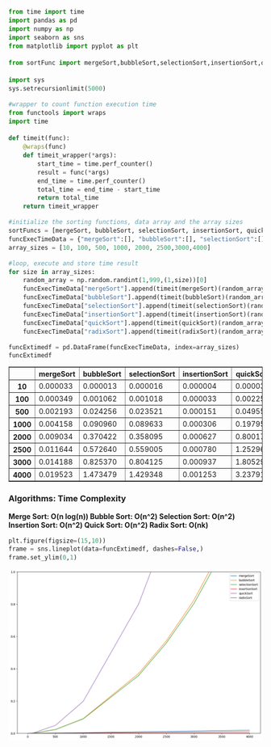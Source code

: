 ```python
from time import time   
import pandas as pd
import numpy as np
import seaborn as sns
from matplotlib import pyplot as plt

from sortFunc import mergeSort,bubbleSort,selectionSort,insertionSort,quickSort,radixSort

import sys
sys.setrecursionlimit(5000)
```


```python
#wrapper to count function execution time
from functools import wraps
import time

def timeit(func):
    @wraps(func)
    def timeit_wrapper(*args):
        start_time = time.perf_counter()
        result = func(*args)
        end_time = time.perf_counter()
        total_time = end_time - start_time
        return total_time
    return timeit_wrapper
```


```python
#initialize the sorting functions, data array and the array sizes
sortFuncs = [mergeSort, bubbleSort, selectionSort, insertionSort, quickSort]
funcExecTimeData = {"mergeSort":[], "bubbleSort":[], "selectionSort":[], "insertionSort":[], "quickSort":[], "radixSort":[]}
array_sizes = [10, 100, 500, 1000, 2000, 2500,3000,4000]
```


```python
#loop, execute and store time result
for size in array_sizes:
    random_array = np.random.randint(1,999,(1,size))[0]
    funcExecTimeData["mergeSort"].append(timeit(mergeSort)(random_array,0,size-1))
    funcExecTimeData["bubbleSort"].append(timeit(bubbleSort)(random_array))
    funcExecTimeData["selectionSort"].append(timeit(selectionSort)(random_array))
    funcExecTimeData["insertionSort"].append(timeit(insertionSort)(random_array))
    funcExecTimeData["quickSort"].append(timeit(quickSort)(random_array,0, size-1))
    funcExecTimeData["radixSort"].append(timeit(radixSort)(random_array))

```


```python
funcExtimedf = pd.DataFrame(funcExecTimeData, index=array_sizes)
funcExtimedf
```

<table border="1" class="dataframe">
  <thead>
    <tr style="text-align: right;">
      <th></th>
      <th>mergeSort</th>
      <th>bubbleSort</th>
      <th>selectionSort</th>
      <th>insertionSort</th>
      <th>quickSort</th>
      <th>radixSort</th>
    </tr>
  </thead>
  <tbody>
    <tr>
      <th>10</th>
      <td>0.000033</td>
      <td>0.000013</td>
      <td>0.000016</td>
      <td>0.000004</td>
      <td>0.000036</td>
      <td>0.000046</td>
    </tr>
    <tr>
      <th>100</th>
      <td>0.000349</td>
      <td>0.001062</td>
      <td>0.001018</td>
      <td>0.000033</td>
      <td>0.002253</td>
      <td>0.000653</td>
    </tr>
    <tr>
      <th>500</th>
      <td>0.002193</td>
      <td>0.024256</td>
      <td>0.023521</td>
      <td>0.000151</td>
      <td>0.049557</td>
      <td>0.001255</td>
    </tr>
    <tr>
      <th>1000</th>
      <td>0.004158</td>
      <td>0.090960</td>
      <td>0.089633</td>
      <td>0.000306</td>
      <td>0.197953</td>
      <td>0.002512</td>
    </tr>
    <tr>
      <th>2000</th>
      <td>0.009034</td>
      <td>0.370422</td>
      <td>0.358095</td>
      <td>0.000627</td>
      <td>0.800171</td>
      <td>0.005073</td>
    </tr>
    <tr>
      <th>2500</th>
      <td>0.011644</td>
      <td>0.572640</td>
      <td>0.559005</td>
      <td>0.000780</td>
      <td>1.252967</td>
      <td>0.006367</td>
    </tr>
    <tr>
      <th>3000</th>
      <td>0.014188</td>
      <td>0.825370</td>
      <td>0.804125</td>
      <td>0.000937</td>
      <td>1.805299</td>
      <td>0.007527</td>
    </tr>
    <tr>
      <th>4000</th>
      <td>0.019523</td>
      <td>1.473479</td>
      <td>1.429348</td>
      <td>0.001253</td>
      <td>3.237911</td>
      <td>0.010086</td>
    </tr>
  </tbody>
</table>
</div>
<div>
    <h3>Algorithms: Time Complexity</h3>
    <b>Merge Sort: 	O(n log(n)) </b>
    <b>Bubble Sort: 	O(n^2)	 </b>
    <b>Selection Sort: 	O(n^2)	</b>
    <b>Insertion Sort: 	O(n^2)	 </b>
    <b>Quick Sort: 	O(n^2) </b>
    <b>Radix Sort: 	O(nk) </b>


</div>



```python
plt.figure(figsize=(15,10))
frame = sns.lineplot(data=funcExtimedf, dashes=False,)
frame.set_ylim(0,1)
```

    
![png](bechmarkChart.png)
    

